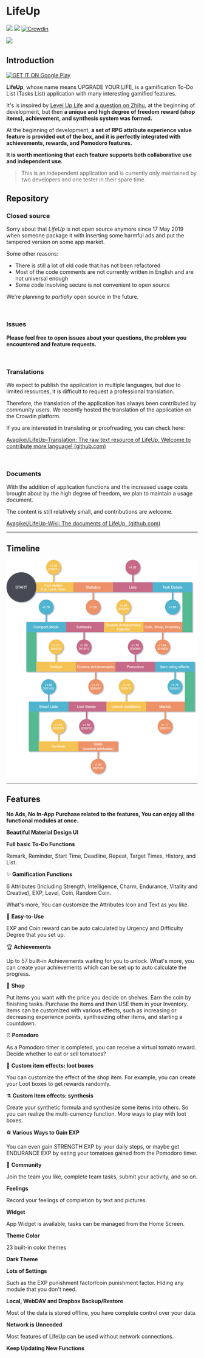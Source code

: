 # LifeUp

![](https://img.shields.io/badge/license-Closed%20Source-blue.svg) ![](https://img.shields.io/badge/platform-android-green.svg) 
[![Crowdin](https://badges.crowdin.net/lifeup/localized.svg)](https://crowdin.com/project/lifeup)

![](https://github.com/Ayagikei/LifeUp/blob/master/screenshots/en_pic_01.png?raw=true)

## Introduction

[![GET IT ON Google Play](https://play.google.com/intl/en_us/badges/static/images/badges/en_badge_web_generic.png)](https://play.google.com/store/apps/details?id=net.sarasarasa.lifeup&pcampaignid=pcampaignidMKT-Other-global-all-co-prtnr-py-PartBadge-Mar2515-1)

**LifeUp**,  whose name means UPGRADE YOUR LIFE, is a gamification To-Do List (Tasks List) application with many interesting gamified features.

It's is inspired by [Level Up Life](https://lvluplife.com/) and [a question on Zhihu.](https://www.zhihu.com/question/25365158) at the beginning of development, but then **a unique and high degree of freedom reward (shop items), achievement, and synthesis system was formed.**

At the beginning of development, **a set of RPG attribute experience value feature is provided out of the box, and it is perfectly integrated with achievements, rewards, and Pomodoro features.**

**It is worth mentioning that each feature supports both collaborative use and independent use.**

> This is an independent application and is currently only maintained by two developers and one tester in their spare time.

## Repository

### Closed source

Sorry about that *LifeUp* is not open source anymore since 17 May 2019 when someone package it with inserting some harmful ads and put the tampered version on some app market.

Some other reasons:
- There is still a lot of old code that has not been refactored
- Most of the code comments are not currently written in English and are not universal enough
- Some code involving secure is not convenient to open source

We're planning to *partially* open source in the future.

<br/>

### Issues

**Please feel free to open issues about your questions, the problem you encountered and feature requests.**

</br>


### Translations

We expect to publish the application in multiple languages, but due to limited resources, it is difficult to request a professional translation.

Therefore, the translation of the application has always been contributed by community users.
We recently hosted the translation of the application on the Crowdin platform.

If you are interested in translating or proofreading, you can check here:

[Ayagikei/LifeUp-Translation: The raw text resource of LifeUp. Welcome to contribute more language! (github.com)](https://github.com/Ayagikei/LifeUp-Translation)

<br/>

### Documents

With the addition of application functions and the increased usage costs brought about by the high degree of freedom, we plan to maintain a usage document.

The content is still relatively small, and contributions are welcome.

[Ayagikei/LifeUp-Wiki: The documents of LifeUp. (github.com)](https://github.com/Ayagikei/LifeUp-Wiki)

---


## Timeline

![](https://github.com/Ayagikei/LifeUp/blob/master/screenshots/timeline.png?raw=true)



---



## Features 

**No Ads, No In-App Purchase related to the features, You can enjoy all the functional modules at once.**

**Beautiful Material Design UI**

**Full basic To-Do Functions**

Remark, Reminder, Start Time, Deadline, Repeat, Target Times, History, and List.

✨ **Gamification Functions**

6 Attributes (Including Strength, Intelligence, Charm, Endurance, Vitality and Creative), EXP, Level, Coin, Random Coin.

What's more, You can customize the Attributes Icon and Text as you like.

🎨 **Easy-to-Use**

EXP and Coin reward can be auto calculated by Urgency and Difficulty Degree that you set up.

🏆 **Achievements**

Up to 57 built-in Achievements waiting for you to unlock.
What's more, you can create your achievements which can be set up to auto calculate the progress.

🎁 **Shop**

Put items you want with the price you decide on shelves. Earn the coin by finishing tasks. Purchase the items and then USE them in your Inventory.
Items can be customized with various effects, such as increasing or decreasing experience points, synthesizing other items, and starting a countdown.

⏰ **Pomodoro**

As a Pomodoro timer is completed, you can receive a virtual tomato reward.
Decide whether to eat or sell tomatoes?

🎲 **Custom item effects: loot boxes**

You can customize the effect of the shop item.
For example, you can create your Loot boxes to get rewards randomly.

⚗️ **Custom item effects: synthesis**

Create your synthetic formula and synthesize some items into others.
So you can realize the multi-currency function. More ways to play with loot boxes.

⚽ **Various Ways to Gain EXP**

You can even gain STRENGTH EXP by your daily steps,
or maybe get ENDURANCE EXP by eating your tomatoes gained from the Pomodoro timer.

🤝 **Community**

Join the team you like, complete team tasks, submit your activity, and so on.

**Feelings**

Record your feelings of completion by text and pictures.

**Widget**

App Widget is available, tasks can be managed from the Home Screen.

**Theme Color**

23 built-in color themes

**Dark Theme**

**Lots of Settings**

Such as the EXP punishment factor/coin punishment factor.
Hiding any module that you don't need.

**Local, WebDAV and Dropbox Backup/Restore**

Most of the data is stored offline, you have complete control over your data.

**Network is Unneeded**

Most features of LifeUp can be used without network connections.

**Keep Updating New Functions**

